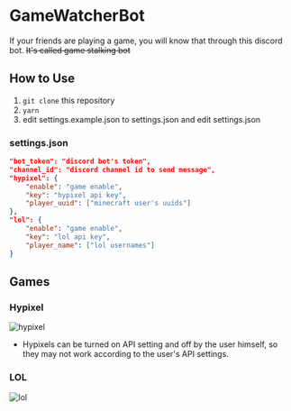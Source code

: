 # GameWatcherBot
If your friends are playing a game, you will know that through this discord bot. ~~It's called game stalking bot~~

## How to Use
1. `git clone` this repository
2. `yarn`
3. edit settings.example.json to settings.json and edit settings.json

### settings.json
``` json
"bot_token": "discord bot's token",
"channel_id": "discord channel id to send message",
"hypixel": {
    "enable": "game enable",
    "key": "hypixel api key",
    "player_uuid": ["minecraft user's uuids"]
},
"lol": {
    "enable": "game enable",
    "key": "lol api key",
    "player_name": ["lol usernames"]
}
```

## Games
### Hypixel
![hypixel](https://media.discordapp.net/attachments/700329896429224007/811953085198893086/unknown.png)<br>
* Hypixels can be turned on API setting and off by the user himself, so they may not work according to the user's API settings.

### LOL
![lol](https://cdn.discordapp.com/attachments/811199708110389278/812593713024204800/unknown.png)
